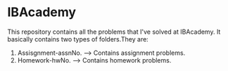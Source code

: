 # IBAcademy
This repository contains all the problems that I've solved at IBAcademy.
It basically contains two types of folders.They are:
1. Assisgnment-assnNo. --> Contains assignment problems.
2. Homework-hwNo. --> Contains homework problems.

